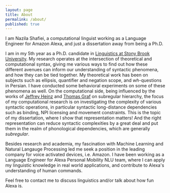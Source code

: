 ```yaml
---
layout: page
title: About
permalink: /about/
published: true
---
```





I am Nazila Shafiei, a computational linguist working as a Language Engineer for Amazon Alexa, and just a dissertation away from being a Ph.D. 

I am in my 5th year as a Ph.D. candidate in [Linguistics at Stony Brook University](https://linguistics.stonybrook.edu). My research operates at the intersection of theoretical and computational syntax, giving me various ways to find out how these different avenues can inform our understanding of syntactic phenomena, and how they can be tied together. My theoretical work has been on subjects such as ellipsis, quantifier and negation scope, and *wh*-questions in Persian. I have conducted some behavioral experiments on some of these phenomena as well. On the computational side, being influenced by the works of [Jeffrey Heinz](http://jeffreyheinz.net/) and [Thomas Graf](https://thomasgraf.net/) on subregular hierarchy, the focus of my computational research is on investigating the complexity of various syntactic operations, in particular syntactic long-distance dependencies such as binding, NPI licensing and movement constraints. This is the topic of my dissertation, where I show that representation matters! And the right representation can reduce syntactic complexities by a great deal and put them in the realm of phonological dependencies, which are generally *subregular*. 

Besides research and academia, my fascination with Machine Learning and Natural Langauge Processing led me seek a position in the leading company for voice activated devices, i.e. Amazon. I have been working as a Language Engineer for Alexa Personal Mobility NLU team, where I can apply my linguistic knowledge in real world applications, and contribute to Alexa's understanding of human commands. 

Feel free to contact me to discuss linguistics and/or talk about how fun Alexa is. 



